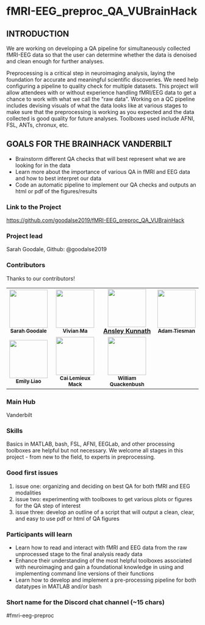 # fMRI-EEG_preproc_QA_VUBrainHack

## INTRODUCTION
We are working on developing a QA pipeline for simultaneously collected fMRI-EEG data so that the user can determine whether the data is denoised and clean enough for further analyses. 

Preprocessing is a critical step in neuroimaging analysis, laying the foundation for accurate and meaningful scientific discoveries. We need help configuring a pipeline to quality check for multiple datasets. This project will allow attendees with or without experience handling fMRI/EEG data to get a chance to work with what we call the "raw data". Working on a QC pipeline includes devising visuals of what the data looks like at various stages to make sure that the preprocessing is working as you expected and the data collected is good quality for future analyses. Toolboxes used include AFNI, FSL, ANTs, chronux, etc.

## GOALS FOR THE BRAINHACK VANDERBILT
- Brainstorm different QA checks that will best represent what we are looking for in the data
- Learn more about the importance of various QA in fMRI and EEG data and how to best interpret our data
- Code an automatic pipeline to implement our QA checks and outputs an html or pdf of the figures/results

### Link to the Project

https://github.com/goodalse2019/fMRI-EEG_preproc_QA_VUBrainHack

### Project lead

Sarah Goodale, Github: @goodalse2019

### Contributors
Thanks to our contributors!
<!-- ALL-CONTRIBUTORS-LIST:START - Do not remove or modify this section -->
<!-- prettier-ignore-start -->
<!-- markdownlint-disable -->
<table>
  <tr>
    <td align="center"><a href="https://github.com/goodalse2019"><img src="https://avatars.githubusercontent.com/u/60117796?v=4" width="100px;" alt=""/><br /><sub> 
    <b>Sarah Goodale</b></sub></a></td>
    <td align="center"><a href="https://github.com/Vivian-X-Ma"><img src="https://avatars.githubusercontent.com/u/66750970?v=4" width="100px;" alt=""/><br /><sub> 
    <b>Vivian Ma</b></sub></a></td>
    <td align="center"><a href="https://github.com/ansleykunnath"><img src="https://avatars.githubusercontent.com/u/105886551?v=4" width="100px;" alt=""/><br / <sub> 
    <b>Ansley Kunnath</b></sub></a></td>
    <td align="center"><a href="https://github.com/tiesmaaj"><img src="https://avatars.githubusercontent.com/u/115488960?v=4" width="100px;" alt=""/><br /><sub> 
    <b>Adam Tiesman</b></sub></a></td>    
  </tr>
  <tr>
    <td align="center"><a href="https://github.com/liaoe2"><img src="https://avatars.githubusercontent.com/u/135634011?v=4" width="100px;" alt=""/><br /><sub> 
    <b>Emily Liao</b></sub></a></td>
    <td align="center"><a href="https://github.com/cailemieuxmack"><img src="https://avatars.githubusercontent.com/u/41303884?v=4" width="100px;" alt=""/><br /><sub> 
    <b>Cai Lemieux Mack</b></sub></a></td>
    <td align="center"><a href="https://github.com/Quackywil"><img src="https://avatars.githubusercontent.com/u/81832443?v=4" width="100px;" alt=""/><br /><sub> 
    <b>William Quackenbush</b></sub></a></td> 
  </tr>
  </table>

<!-- markdownlint-restore -->
<!-- prettier-ignore-end -->

<!-- ALL-CONTRIBUTORS-LIST:END -->
### Main Hub

Vanderbilt

### Skills
Basics in MATLAB, bash, FSL, AFNI, EEGLab, and other processing toolboxes are helpful but not necessary. 
We welcome all stages in this project - from new to the field, to experts in preprocessing.

### Good first issues
1. issue one: organizing and deciding on best QA for both fMRI and EEG modalities 
2. issue two: experimenting with toolboxes to get various plots or figures for the QA step of interest 
3. issue three: develop an outline of a script that will output a clean, clear, and easy to use pdf or html of QA figures

### Participants will learn
- Learn how to read and interact with fMRI and EEG data from the raw unprocessed stage to the final analysis ready data
- Enhance their understanding of the most helpful toolboxes associated with neuroimaging and gain a foundational knowledge in using and implementing command line versions of their functions
- Learn how to develop and implement a pre-processing pipeline for both datatypes in MATLAB and/or bash



### Short name for the Discord chat channel (~15 chars)

#fmri-eeg-preproc
